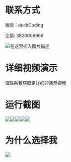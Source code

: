 # 联系方式

微信：duckCoding

企鹅: 3820006966

![在这里插入图片描述](http://upload.cxycsx.vip/91ab4bcb4f2c4c6db86365bb6d6e9c62.jpeg)

# 详细视频演示

请联系我获取更详细的演示视频

# 运行截图

![](http://www.bysj52.com/uploadfile/ueditor/image/202306/%E6%AF%95%E8%AE%BEspringboot029%E5%9F%BA%E4%BA%8Espringboot%E7%9A%84%E7%BD%91%E4%B8%8A%E8%B4%AD%E7%89%A9%E5%95%86%E5%9F%8E%E7%B3%BB%E7%BB%9F%E7%A0%94%E5%8F%91%E6%AF%95%E4%B8%9A%E8%AE%BE%E8%AE%A1/3.png)![](http://www.bysj52.com/uploadfile/ueditor/image/202306/%E6%AF%95%E8%AE%BEspringboot029%E5%9F%BA%E4%BA%8Espringboot%E7%9A%84%E7%BD%91%E4%B8%8A%E8%B4%AD%E7%89%A9%E5%95%86%E5%9F%8E%E7%B3%BB%E7%BB%9F%E7%A0%94%E5%8F%91%E6%AF%95%E4%B8%9A%E8%AE%BE%E8%AE%A1/2.png)![](http://www.bysj52.com/uploadfile/ueditor/image/202306/%E6%AF%95%E8%AE%BEspringboot029%E5%9F%BA%E4%BA%8Espringboot%E7%9A%84%E7%BD%91%E4%B8%8A%E8%B4%AD%E7%89%A9%E5%95%86%E5%9F%8E%E7%B3%BB%E7%BB%9F%E7%A0%94%E5%8F%91%E6%AF%95%E4%B8%9A%E8%AE%BE%E8%AE%A1/5.png)![](http://www.bysj52.com/uploadfile/ueditor/image/202306/%E6%AF%95%E8%AE%BEspringboot029%E5%9F%BA%E4%BA%8Espringboot%E7%9A%84%E7%BD%91%E4%B8%8A%E8%B4%AD%E7%89%A9%E5%95%86%E5%9F%8E%E7%B3%BB%E7%BB%9F%E7%A0%94%E5%8F%91%E6%AF%95%E4%B8%9A%E8%AE%BE%E8%AE%A1/1.png)![](http://www.bysj52.com/uploadfile/ueditor/image/202306/%E6%AF%95%E8%AE%BEspringboot029%E5%9F%BA%E4%BA%8Espringboot%E7%9A%84%E7%BD%91%E4%B8%8A%E8%B4%AD%E7%89%A9%E5%95%86%E5%9F%8E%E7%B3%BB%E7%BB%9F%E7%A0%94%E5%8F%91%E6%AF%95%E4%B8%9A%E8%AE%BE%E8%AE%A1/4.png)

# 为什么选择我

![](http://upload.cxycsx.vip/%E7%A8%8B%E5%BA%8F%E8%AE%BE%E8%AE%A1.png)


